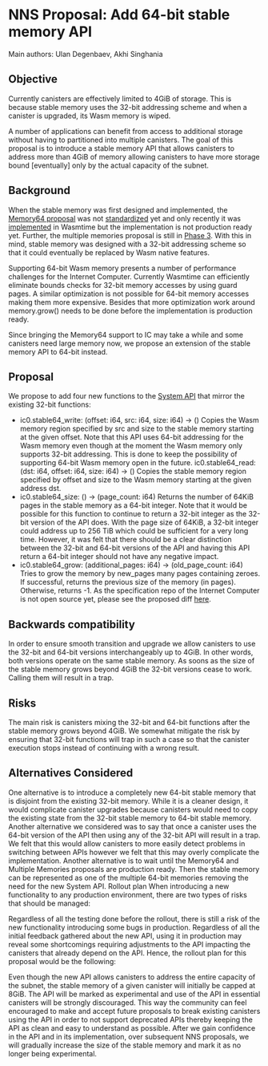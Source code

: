 # NNS Proposal: Add 64-bit stable memory API

Main authors: Ulan Degenbaev, Akhi Singhania

## Objective
Currently canisters are effectively limited to 4GiB of storage. This is because stable memory uses the 32-bit addressing scheme and when a canister is upgraded, its Wasm memory is wiped.

A number of applications can benefit from access to additional storage without having to partitioned into multiple canisters. The goal of this proposal is to introduce a stable memory API that allows canisters to address more than 4GiB of memory allowing canisters to have more storage bound [eventually] only by the actual capacity of the subnet.

## Background
When the stable memory was first designed and implemented, the [Memory64 proposal](https://github.com/WebAssembly/memory64) was not [standardized](https://github.com/WebAssembly/proposals) yet and only recently it was [implemented](https://github.com/bytecodealliance/wasmtime/pull/3153) in Wasmtime but the implementation is not production ready yet. Further, the multiple memories proposal is still in [Phase 3](https://github.com/WebAssembly/proposals#phase-3---implementation-phase-cg--wg). With this in mind, stable memory was designed with a 32-bit addressing scheme so that it could eventually be replaced by Wasm native features.

Supporting 64-bit Wasm memory presents a number of performance challenges for the Internet Computer. Currently Wasmtime can efficiently eliminate bounds checks for 32-bit memory accesses by using guard pages. A similar optimization is not possible for 64-bit memory accesses making them more expensive. Besides that more optimization work around memory.grow() needs to be done before the implementation is production ready.

Since bringing the Memory64 support to IC may take a while and some canisters need large memory now, we propose an extension of the stable memory API to 64-bit instead.

## Proposal
We propose to add four new functions to the [System API](https://sdk.dfinity.org/docs/interface-spec/index.html#system-api) that mirror the existing 32-bit functions:

* ic0.stable64_write: (offset: i64, src: i64, size: i64) -> ()
Copies the Wasm memory region specified by src and size to the stable memory starting at the given offset. Note that this API uses 64-bit addressing for the Wasm memory even though at the moment the Wasm memory only supports 32-bit addressing. This is done to keep the possibility of supporting 64-bit Wasm memory open in the future.
ic0.stable64_read: (dst: i64, offset: i64, size: i64) -> ()
Copies the stable memory region specified by offset and size to the Wasm memory starting at the given address dst.
* ic0.stable64_size: () -> (page_count: i64)
Returns the number of 64KiB pages in the stable memory as a 64-bit integer. Note that it would be possible for this function to continue to return a 32-bit integer as the 32-bit version of the API does. With the page size of 64KiB, a 32-bit integer could address up to 256 TiB which could be sufficient for a very long time. However, it was felt that there should be a clear distinction between the 32-bit and 64-bit versions of the API and having this API return a 64-bit integer should not have any negative impact.
* ic0.stable64_grow: (additional_pages: i64) -> (old_page_count: i64)
Tries to grow the memory by new_pages many pages containing zeroes. If successful, returns the previous size of the memory (in pages). Otherwise, returns -1.
As the specification repo of the Internet Computer is not open source yet, please see the proposed diff [here](https://gist.github.com/ulan/8cc37022c72fe20dc1d57fdfd0aaf1fd).

## Backwards compatibility
In order to ensure smooth transition and upgrade we allow canisters to use the 32-bit and 64-bit versions interchangeably up to 4GiB. In other words, both versions operate on the same stable memory. As soons as the size of the stable memory grows beyond 4GiB the 32-bit versions cease to work. Calling them will result in a trap.

## Risks
The main risk is canisters mixing the 32-bit and 64-bit functions after the stable memory grows beyond 4GiB. We somewhat mitigate the risk by ensuring that 32-bit functions will trap in such a case so that the canister execution stops instead of continuing with a wrong result.

## Alternatives Considered
One alternative is to introduce a completely new 64-bit stable memory that is disjoint from the existing 32-bit memory. While it is a cleaner design, it would complicate canister upgrades because canisters would need to copy the existing state from the 32-bit stable memory to 64-bit stable memory.
Another alternative we considered was to say that once a canister uses the 64-bit version of the API then using any of the 32-bit API will result in a trap. We felt that this would allow canisters to more easily detect problems in switching between APIs however we felt that this may overly complicate the implementation.
Another alternative is to wait until the Memory64 and Multiple Memories proposals are production ready. Then the stable memory can be represented as one of the multiple 64-bit memories removing the need for the new System API.
Rollout plan
When introducing a new functionality to any production environment, there are two types of risks that should be managed:

Regardless of all the testing done before the rollout, there is still a risk of the new functionality introducing some bugs in production.
Regardless of all the initial feedback gathered about the new API, using it in production may reveal some shortcomings requiring adjustments to the API impacting the canisters that already depend on the API.
Hence, the rollout plan for this proposal would be the following:

Even though the new API allows canisters to address the entire capacity of the subnet, the stable memory of a given canister will initially be capped at 8GiB.
The API will be marked as experimental and use of the API in essential canisters will be strongly discouraged. This way the community can feel encouraged to make and accept future proposals to break existing canisters using the API in order to not support deprecated APIs thereby keeping the API as clean and easy to understand as possible.
After we gain confidence in the API and in its implementation, over subsequent NNS proposals, we will gradually increase the size of the stable memory and mark it as no longer being experimental.
